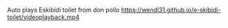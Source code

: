 Auto plays Eskibidi toilet from don pollo
https://wendl31.github.io/e-skibidi-toilet/videoplayback.mp4
